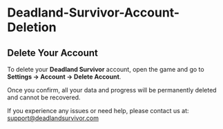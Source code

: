 # Deadland-Survivor-Account-Deletion

<!DOCTYPE html>
<html lang="en">
<head>
  <meta charset="UTF-8">
  <meta name="viewport" content="width=device-width, initial-scale=1.0">
</head>
<body>
  <h2>Delete Your Account</h2>
  <p>
    To delete your <b>Deadland Survivor</b> account, open the game and go to 
    <b>Settings → Account → Delete Account</b>.
  </p>
  <p>
    Once you confirm, all your data and progress will be permanently deleted 
    and cannot be recovered.
  </p>
  <p>
    If you experience any issues or need help, please contact us at:
    <a href="mailto:support@deadlandsurvivor.com">support@deadlandsurvivor.com</a>
  </p>
</body>
</html>
